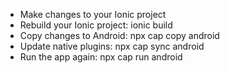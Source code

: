 



- Make changes to your Ionic project
- Rebuild your Ionic project: ionic build
- Copy changes to Android: npx cap copy android
- Update native plugins: npx cap sync android
- Run the app again: npx cap run android

